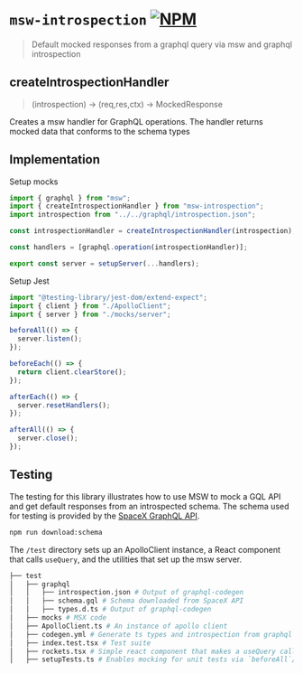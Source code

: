 # `msw-introspection` [![NPM](https://img.shields.io/npm/v/msw-introspection?style=for-the-badge)](https://www.npmjs.com/package/msw-introspection)

> Default mocked responses from a graphql query via msw and graphql introspection

## createIntrospectionHandler

> (introspection) -> (req,res,ctx) -> MockedResponse

Creates a msw handler for GraphQL operations. The handler returns mocked data that conforms to the schema types

## Implementation

Setup mocks

```typescript
import { graphql } from "msw";
import { createIntrospectionHandler } from "msw-introspection";
import introspection from "../../graphql/introspection.json";

const introspectionHandler = createIntrospectionHandler(introspection);

const handlers = [graphql.operation(introspectionHandler)];

export const server = setupServer(...handlers);
```

Setup Jest

```typescript
import "@testing-library/jest-dom/extend-expect";
import { client } from "./ApolloClient";
import { server } from "./mocks/server";

beforeAll(() => {
  server.listen();
});

beforeEach(() => {
  return client.clearStore();
});

afterEach(() => {
  server.resetHandlers();
});

afterAll(() => {
  server.close();
});
```

## Testing

The testing for this library illustrates how to use MSW to mock a GQL API and get default responses from an introspected schema. The schema used for testing is provided by the [SpaceX GraphQL API](https://api.spacex.land/graphql).

```bash
npm run download:schema
```

The `/test` directory sets up an ApolloClient instance, a React component that calls `useQuery`, and the utilities that set up the msw server.

```bash
├── test
│   ├── graphql
│   │   ├── introspection.json # Output of graphql-codegen
│   │   ├── schema.gql # Schema downloaded from SpaceX API
│   │   ├── types.d.ts # Output of graphql-codegen
│   ├── mocks # MSX code
│   ├── ApolloClient.ts # An instance of apollo client
│   ├── codegen.yml # Generate ts types and introspection from graphql schema
│   ├── index.test.tsx # Test suite
│   ├── rockets.tsx # Simple react component that makes a useQuery call.
│   ├── setupTests.ts # Enables mocking for unit tests via `beforeAll`/`afterAll` hooks.
```
